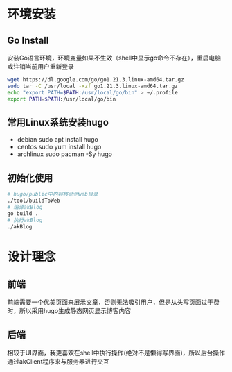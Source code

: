 # 环境安装
## Go Install
安装Go语言环境，环境变量如果不生效（shell中显示go命令不存在），重启电脑或注销当前用户重新登录
```bash
wget https://dl.google.com/go/go1.21.3.linux-amd64.tar.gz
sudo tar -C /usr/local -xzf go1.21.3.linux-amd64.tar.gz
echo "export PATH=$PATH:/usr/local/go/bin" > ~/.profile
export PATH=$PATH:/usr/local/go/bin
```
## 常用Linux系统安装hugo 
* debian
    sudo apt install hugo
* centos
    sudo yum install hugo
* archlinux
    sudo pacman -Sy hugo

## 初始化使用
```bash
# hugo/public中内容移动到web目录
./tool/buildToWeb
# 编译akBlog
go build .
# 执行akBlog
./akBlog
```

# 设计理念
## 前端
前端需要一个优美页面来展示文章，否则无法吸引用户，但是从头写页面过于费时，所以采用hugo生成静态网页显示博客内容
## 后端
相较于UI界面，我更喜欢在shell中执行操作(绝对不是懒得写界面)，所以后台操作通过akClient程序来与服务器进行交互